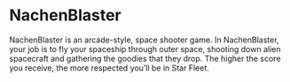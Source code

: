 # NachenBlaster
NachenBlaster is an arcade-style, space shooter game. In NachenBlaster, your job is to fly your spaceship through outer space, 
shooting down alien spacecraft and gathering the goodies that they drop. The higher the score you receive, 
the more respected you’ll be in Star Fleet.

